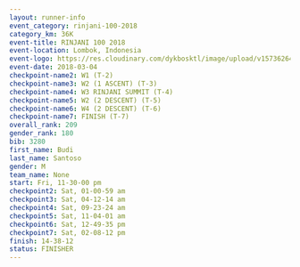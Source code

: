 ```yaml
---
layout: runner-info 
event_category: rinjani-100-2018 
category_km: 36K 
event-title: RINJANI 100 2018 
event-location: Lombok, Indonesia 
event-logo: https://res.cloudinary.com/dykbosktl/image/upload/v1573626435/Logo/Rinjani_eoufbh.png 
event-date: 2018-03-04 
checkpoint-name2: W1 (T-2) 
checkpoint-name3: W2 (1 ASCENT) (T-3) 
checkpoint-name4: W3 RINJANI SUMMIT (T-4) 
checkpoint-name5: W2 (2 DESCENT) (T-5) 
checkpoint-name6: W4 (2 DESCENT) (T-6) 
checkpoint-name7: FINISH (T-7) 
overall_rank: 209
gender_rank: 180
bib: 3280
first_name: Budi
last_name: Santoso
gender: M
team_name: None
start: Fri, 11-30-00 pm
checkpoint2: Sat, 01-00-59 am
checkpoint3: Sat, 04-12-14 am
checkpoint4: Sat, 09-23-24 am
checkpoint5: Sat, 11-04-01 am
checkpoint6: Sat, 12-49-35 pm
checkpoint7: Sat, 02-08-12 pm
finish: 14-38-12
status: FINISHER
---
```

